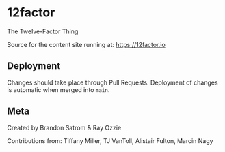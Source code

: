 # 12factor
The Twelve-Factor Thing

Source for the content site running at: https://12factor.io

## Deployment

Changes should take place through Pull Requests. Deployment of changes is automatic when merged into `main`.

## Meta

Created by Brandon Satrom & Ray Ozzie

Contributions from: Tiffany Miller, TJ VanToll, Alistair Fulton, Marcin Nagy